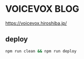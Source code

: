 # VOICEVOX BLOG

https://voicevox.hiroshiba.jp/

## deploy

```bash
npm run clean && npm run deploy
```
